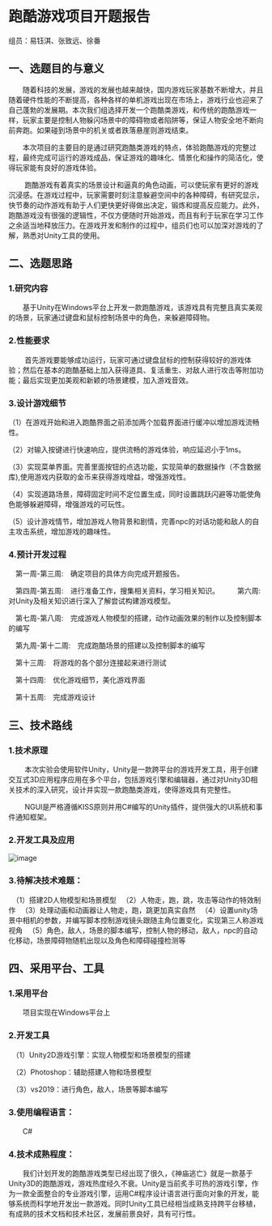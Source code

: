 # 跑酷游戏项目开题报告

组员：易钰淇、张致远、徐番

## 一、选题目的与意义

　　随着科技的发展，游戏的发展也越来越快，国内游戏玩家基数不断增大，并且随着硬件性能的不断提高，各种各样的单机游戏出现在市场上，游戏行业也迎来了自己蓬勃的发展期。本次我们组选择开发一个跑酷类游戏，和传统的跑酷游戏一样，玩家主要是控制人物躲闪场景中的障碍物或者陷阱等，保证人物安全地不断向前奔跑。如果碰到场景中的机关或者跌落悬崖则游戏结束。

　　本次项目的主要目的是通过研究跑酷类游戏的特点，体验跑酷游戏的完整过程，最终完成可运行的游戏成品，保证游戏的趣味化、情景化和操作的简洁化，使得玩家能有良好的游戏体验。

　　 跑酷游戏有着真实的场景设计和逼真的角色动画，可以使玩家有更好的游戏沉浸感。在游戏过程中，玩家需要时刻注意躲避空间中的各种障碍，有研究显示，快节奏的动作游戏有助于人们更快更好得做出决定，锻炼和提高反应能力。此外，跑酷游戏没有很强的逻辑性，不仅方便随时开始游戏，而且有利于玩家在学习工作之余适当地释放压力。在游戏开发和制作的过程中，组员们也可以加深对游戏的了解，熟悉对Unity工具的使用。

## 二、选题思路

### 1.研究内容

　　基于Unity在Windows平台上开发一款跑酷游戏，该游戏具有完整且真实美观的场景，玩家通过键盘和鼠标控制场景中的角色，来躲避障碍物。

### 2.性能要求

　　 首先游戏要能够成功运行，玩家可通过键盘鼠标的控制获得较好的游戏体验；然后在基本的跑酷基础上加入获得道具、复活重生、对敌人进行攻击等附加功能；最后实现更加美观和新颖的场景建模，加入游戏音效。

### 3.设计游戏细节

（1）在游戏开始和进入跑酷界面之前添加两个加载界面进行缓冲以增加游戏流畅性。

（2）对输入按键进行快速响应，提供流畅的游戏体验，响应延迟小于1ms。

（3）实现菜单界面。完善里面按钮的点选功能，实现简单的数据操作（不含数据库),使用游戏内获取的金币来获得游戏增益，增强游戏性。

（4）实现道路场景，障碍固定时间不定位置生成，同时设置跳跃闪避等功能使角色能够躲避障碍，增强游戏的可玩性。

（5）设计游戏情节，增加游戏人物背景和剧情，完善npc的对话功能和敌人的自主攻击系统，增加游戏的趣味性。

### 4.预计开发过程

　第一周-第三周:　确定项目的具体方向完成开题报告。

　第四周-第五周:　进行准备工作，搜集相关资料，学习相关知识。
　
　第六周:　对Unity及相关知识进行深入了解尝试构建游戏模型。

　第七周-第八周:　完成游戏人物模型的搭建，动作动画效果的制作以及控制脚本的编写

　第九周-第十二周:　完成跑酷场景的搭建以及控制脚本的编写

　第十三周:　将游戏的各个部分连接起来进行测试　　

　第十四周:　优化游戏细节，美化游戏界面　　

　第十五周:　完成游戏设计

## 三、技术路线

### 1.技术原理

　　 本次实验会使用软件Unity，Unity是一款跨平台的游戏开发工具，用于创建交互式3D应用程序应用在多个平台，包括游戏引擎和编辑器，通过对Unity3D相关技术的深入研究，设计并实现一款跑酷类游戏，使得游戏具有完整性。

　　 NGUI是严格遵循KISS原则并用C#编写的Unity插件，提供强大的UI系统和事件通知框架。

### 2.开发工具及应用

![image](C:\Users\Administrator\Desktop\image.jpg)

### 3.待解决技术难题：

　（1）搭建2D人物模型和场景模型
　（2）人物走，跑，跳，攻击等动作的特效制作
　（3）处理动画和动画器让人物走，跑，跳更加真实自然
　（4）设置unity场景中相机的参数，并编写脚本控制游戏镜头跟随主角位置变化，实现第三人称游戏视角
　（5）角色，敌人，场景的脚本编写，控制人物的移动，敌人，npc的自动化移动，场景障碍物随机出现以及角色和障碍碰撞检测等

## 四、采用平台、工具

### 1.采用平台

　　项目实现在Windows平台上

### 2.开发工具

　（1）Unity2D游戏引擎：实现人物模型和场景模型的搭建

　（2）Photoshop：辅助搭建人物和场景模型

　（3）vs2019：进行角色，敌人，场景等脚本编写

### 3.使用编程语言：

　　C#

### 4.技术成熟程度：

　　我们计划开发的跑酷游戏类型已经出现了很久，《神庙逃亡》就是一款基于Unity3D的跑酷游戏，游戏热度经久不衰。Unity是当前炙手可热的游戏引擎，作为一款全面整合的专业游戏引擎，运用C#程序设计语言进行面向对象的开发，能够系统而科学地开发出一款游戏。同时Unity工具已经相当成熟支持跨平台移植，有成熟的技术文档和技术社区，发展前景良好，具有可行性。
